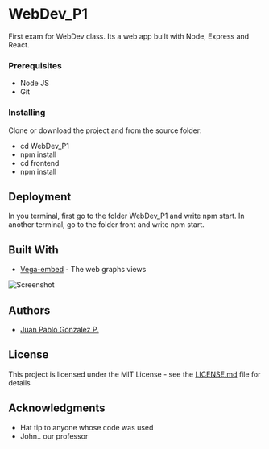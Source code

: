 # WebDev_P1

First exam for WebDev class. Its a web app built with Node, Express and React.

### Prerequisites

* Node JS
* Git

### Installing

Clone or download the project and from the source folder:

* cd WebDev_P1
* npm install
* cd frontend
* npm install

## Deployment

In you terminal, first go to the folder WebDev_P1 and write npm start.
In another terminal, go to the folder front and write npm start.

## Built With

* [Vega-embed](https://www.npmjs.com/package/vega-embed) - The web graphs views

![Screenshot](https://jpgonzalez14.github.io/p1.png)


## Authors

* [Juan Pablo Gonzalez P.](https://github.com/jpgonzalez14)

## License

This project is licensed under the MIT License - see the [LICENSE.md](https://github.com/jpgonzalez14/WebDev_P1/blob/master/LICENSE) file for details

## Acknowledgments

* Hat tip to anyone whose code was used
* John.. our professor 
